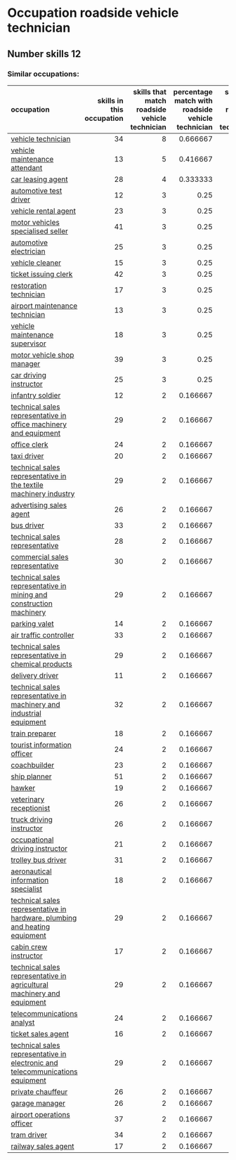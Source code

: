 # Occupation roadside vehicle technician
## Number skills 12
### Similar occupations:
| occupation                                                                                                                                                        |   skills in this occupation |   skills that match roadside vehicle technician |   percentage match with roadside vehicle technician |   skills not in roadside vehicle technician |
|:------------------------------------------------------------------------------------------------------------------------------------------------------------------|----------------------------:|------------------------------------------------:|----------------------------------------------------:|--------------------------------------------:|
| [vehicle technician](vehicle_technician.md)                                                                                                                       |                          34 |                                               8 |                                            0.666667 |                                          26 |
| [vehicle maintenance attendant](vehicle_maintenance_attendant.md)                                                                                                 |                          13 |                                               5 |                                            0.416667 |                                           8 |
| [car leasing agent](car_leasing_agent.md)                                                                                                                         |                          28 |                                               4 |                                            0.333333 |                                          24 |
| [automotive test driver](automotive_test_driver.md)                                                                                                               |                          12 |                                               3 |                                            0.25     |                                           9 |
| [vehicle rental agent](vehicle_rental_agent.md)                                                                                                                   |                          23 |                                               3 |                                            0.25     |                                          20 |
| [motor vehicles specialised seller](motor_vehicles_specialised_seller.md)                                                                                         |                          41 |                                               3 |                                            0.25     |                                          38 |
| [automotive electrician](automotive_electrician.md)                                                                                                               |                          25 |                                               3 |                                            0.25     |                                          22 |
| [vehicle cleaner](vehicle_cleaner.md)                                                                                                                             |                          15 |                                               3 |                                            0.25     |                                          12 |
| [ticket issuing clerk](ticket_issuing_clerk.md)                                                                                                                   |                          42 |                                               3 |                                            0.25     |                                          39 |
| [restoration technician](restoration_technician.md)                                                                                                               |                          17 |                                               3 |                                            0.25     |                                          14 |
| [airport maintenance technician](airport_maintenance_technician.md)                                                                                               |                          13 |                                               3 |                                            0.25     |                                          10 |
| [vehicle maintenance supervisor](vehicle_maintenance_supervisor.md)                                                                                               |                          18 |                                               3 |                                            0.25     |                                          15 |
| [motor vehicle shop manager](motor_vehicle_shop_manager.md)                                                                                                       |                          39 |                                               3 |                                            0.25     |                                          36 |
| [car driving instructor](car_driving_instructor.md)                                                                                                               |                          25 |                                               3 |                                            0.25     |                                          22 |
| [infantry soldier](infantry_soldier.md)                                                                                                                           |                          12 |                                               2 |                                            0.166667 |                                          10 |
| [technical sales representative in office machinery and equipment](technical_sales_representative_in_office_machinery_and_equipment.md)                           |                          29 |                                               2 |                                            0.166667 |                                          27 |
| [office clerk](office_clerk.md)                                                                                                                                   |                          24 |                                               2 |                                            0.166667 |                                          22 |
| [taxi driver](taxi_driver.md)                                                                                                                                     |                          20 |                                               2 |                                            0.166667 |                                          18 |
| [technical sales representative in the textile machinery industry](technical_sales_representative_in_the_textile_machinery_industry.md)                           |                          29 |                                               2 |                                            0.166667 |                                          27 |
| [advertising sales agent](advertising_sales_agent.md)                                                                                                             |                          26 |                                               2 |                                            0.166667 |                                          24 |
| [bus driver](bus_driver.md)                                                                                                                                       |                          33 |                                               2 |                                            0.166667 |                                          31 |
| [technical sales representative](technical_sales_representative.md)                                                                                               |                          28 |                                               2 |                                            0.166667 |                                          26 |
| [commercial sales representative](commercial_sales_representative.md)                                                                                             |                          30 |                                               2 |                                            0.166667 |                                          28 |
| [technical sales representative in mining and construction machinery](technical_sales_representative_in_mining_and_construction_machinery.md)                     |                          29 |                                               2 |                                            0.166667 |                                          27 |
| [parking valet](parking_valet.md)                                                                                                                                 |                          14 |                                               2 |                                            0.166667 |                                          12 |
| [air traffic controller](air_traffic_controller.md)                                                                                                               |                          33 |                                               2 |                                            0.166667 |                                          31 |
| [technical sales representative in chemical products](technical_sales_representative_in_chemical_products.md)                                                     |                          29 |                                               2 |                                            0.166667 |                                          27 |
| [delivery driver](delivery_driver.md)                                                                                                                             |                          11 |                                               2 |                                            0.166667 |                                           9 |
| [technical sales representative in machinery and industrial equipment](technical_sales_representative_in_machinery_and_industrial_equipment.md)                   |                          32 |                                               2 |                                            0.166667 |                                          30 |
| [train preparer](train_preparer.md)                                                                                                                               |                          18 |                                               2 |                                            0.166667 |                                          16 |
| [tourist information officer](tourist_information_officer.md)                                                                                                     |                          24 |                                               2 |                                            0.166667 |                                          22 |
| [coachbuilder](coachbuilder.md)                                                                                                                                   |                          23 |                                               2 |                                            0.166667 |                                          21 |
| [ship planner](ship_planner.md)                                                                                                                                   |                          51 |                                               2 |                                            0.166667 |                                          49 |
| [hawker](hawker.md)                                                                                                                                               |                          19 |                                               2 |                                            0.166667 |                                          17 |
| [veterinary receptionist](veterinary_receptionist.md)                                                                                                             |                          26 |                                               2 |                                            0.166667 |                                          24 |
| [truck driving instructor](truck_driving_instructor.md)                                                                                                           |                          26 |                                               2 |                                            0.166667 |                                          24 |
| [occupational driving instructor](occupational_driving_instructor.md)                                                                                             |                          21 |                                               2 |                                            0.166667 |                                          19 |
| [trolley bus driver](trolley_bus_driver.md)                                                                                                                       |                          31 |                                               2 |                                            0.166667 |                                          29 |
| [aeronautical information specialist](aeronautical_information_specialist.md)                                                                                     |                          18 |                                               2 |                                            0.166667 |                                          16 |
| [technical sales representative in hardware, plumbing and heating equipment](technical_sales_representative_in_hardware,_plumbing_and_heating_equipment.md)       |                          29 |                                               2 |                                            0.166667 |                                          27 |
| [cabin crew instructor](cabin_crew_instructor.md)                                                                                                                 |                          17 |                                               2 |                                            0.166667 |                                          15 |
| [technical sales representative in agricultural machinery and equipment](technical_sales_representative_in_agricultural_machinery_and_equipment.md)               |                          29 |                                               2 |                                            0.166667 |                                          27 |
| [telecommunications analyst](telecommunications_analyst.md)                                                                                                       |                          24 |                                               2 |                                            0.166667 |                                          22 |
| [ticket sales agent](ticket_sales_agent.md)                                                                                                                       |                          16 |                                               2 |                                            0.166667 |                                          14 |
| [technical sales representative in electronic and telecommunications equipment](technical_sales_representative_in_electronic_and_telecommunications_equipment.md) |                          29 |                                               2 |                                            0.166667 |                                          27 |
| [private chauffeur](private_chauffeur.md)                                                                                                                         |                          26 |                                               2 |                                            0.166667 |                                          24 |
| [garage manager](garage_manager.md)                                                                                                                               |                          26 |                                               2 |                                            0.166667 |                                          24 |
| [airport operations officer](airport_operations_officer.md)                                                                                                       |                          37 |                                               2 |                                            0.166667 |                                          35 |
| [tram driver](tram_driver.md)                                                                                                                                     |                          34 |                                               2 |                                            0.166667 |                                          32 |
| [railway sales agent](railway_sales_agent.md)                                                                                                                     |                          17 |                                               2 |                                            0.166667 |                                          15 |
